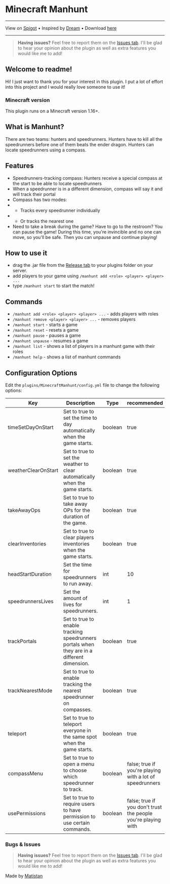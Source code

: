 # Minecraft Manhunt

---

View on [Spigot](https://www.spigotmc.org/resources/manhunt.109010/) • 
Inspired by [Dream](https://www.youtube.com/@dream) • 
Download [here](https://github.com/Matistan/MinecraftManhunt/releases)

---

> **Having issues?** Feel free to report them on the [Issues tab](https://github.com/Matistan/MinecraftManhunt/issues). I'll be glad to hear your opinion about the plugin as well as extra features you would like me to add!

## Welcome to readme!

Hi! I just want to thank you for your interest in this plugin. I put a lot of effort into this project and I would really love someone to use it!

### Minecraft version

This plugin runs on a Minecraft version 1.16+.

## What is Manhunt?

There are two teams: hunters and speedrunners. Hunters have to kill all the speedrunners before one of them beats the ender dragon. Hunters can locate speedrunners using a compass.

## Features

- Speedrunners-tracking compass: Hunters receive a special compass at the start to be able to locate speedrunners
- When a speedrunner is in a different dimension, compass will say it and will track their portal
- Compass has two modes:
- - Tracks every speedrunner individually
- - Or tracks the nearest one
- Need to take a break during the game? Have to go to the restroom? You can pause the game! During this time, you're invincible and no one can move, so you'll be safe. Then you can unpause and continue playing!

## How to use it

- drag the .jar file from the [Release tab](https://github.com/Matistan/MinecraftManhunt/releases) to your plugins folder on your server.
- add players to your game using `/manhunt add <role> <player> <player> ... `
- type `/manhunt start` to start the match!

## Commands

- `/manhunt add <role> <player> <player> ...` - adds players with roles
- `/manhunt remove <player> <player> ...` - removes players
- `/manhunt start` - starts a game
- `/manhunt reset` - resets a game
- `/manhunt pause` - pauses a game
- `/manhunt unpause` - resumes a game
- `/manhunt list` - shows a list of players in a manhunt game with their roles
- `/manhunt help` - shows a list of manhunt commands

## Configuration Options

Edit the `plugins/MinecraftManhunt/config.yml` file to change the following options:

| Key                 | Description                                                                                 | Type    | recommended                                                   |
|---------------------|---------------------------------------------------------------------------------------------|---------|---------------------------------------------------------------|
| timeSetDayOnStart   | Set to true to set the time to day automatically when the game starts.                      | boolean | true                                                          |
| weatherClearOnStart | Set to true to set the weather to clear automatically when the game starts.                 | boolean | true                                                          |
| takeAwayOps         | Set to true to take away OPs for the duration of the game.                                  | boolean | true                                                          |
| clearInventories    | Set to true to clear players inventories when the game starts.                              | boolean | true                                                          |
| headStartDuration   | Set the time for speedrunners to run away.                                                  | int     | 10                                                            |
| speedrunnersLives   | Set the amount of lives for speedrunners.                                                   | int     | 1                                                             |
| trackPortals        | Set to true to enable tracking speedrunners portals when they are in a different dimension. | boolean | true                                                          |
| trackNearestMode    | Set to true to enable tracking the nearest speedrunner on compasses.                        | boolean | true                                                          |
| teleport            | Set to true to teleport everyone in the same spot when the game starts.                     | boolean | true                                                          |
| compassMenu         | Set to true to open a menu to choose which speedrunner to track.                            | boolean | false; true if you're playing with a lot of speedrunners      |
| usePermissions      | Set to true to require users to have permission to use certain commands.                    | boolean | false; true if you don't trust the people you're playing with |

### Bugs & Issues

> **Having issues?** Feel free to report them on the [Issues tab](https://github.com/Matistan/MinecraftManhunt/issues). I'll be glad to hear your opinion about the plugin as well as extra features you would like me to add!


Made by [Matistan](https://github.com/Matistan)
